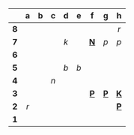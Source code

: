|     |  a  |  b  |  c  |  d  |  e  |  f  |  g  |  h  |
|:---:|:---:|:---:|:---:|:---:|:---:|:---:|:---:|:---:|
|  **8**  |     |     |     |     |     |     |     |  _r_  |
|  **7**  |     |     |     |  _k_  |     |  [**N**](https://github.com/grim-kalman)  |  _p_  |  _p_  |
|  **6**  |     |     |     |     |     |     |     |     |
|  **5**  |     |     |     |  _b_  |  _b_  |     |     |     |
|  **4**  |     |     |  _n_  |     |     |     |     |     |
|  **3**  |     |     |     |     |     |  [**P**](https://github.com/grim-kalman)  |  [**P**](https://github.com/grim-kalman)  |  [**K**](https://github.com/grim-kalman)  |
|  **2**  |  _r_  |     |     |     |     |     |     |  [**P**](https://github.com/grim-kalman)  |
|  **1**  |     |     |     |     |     |     |     |     |
